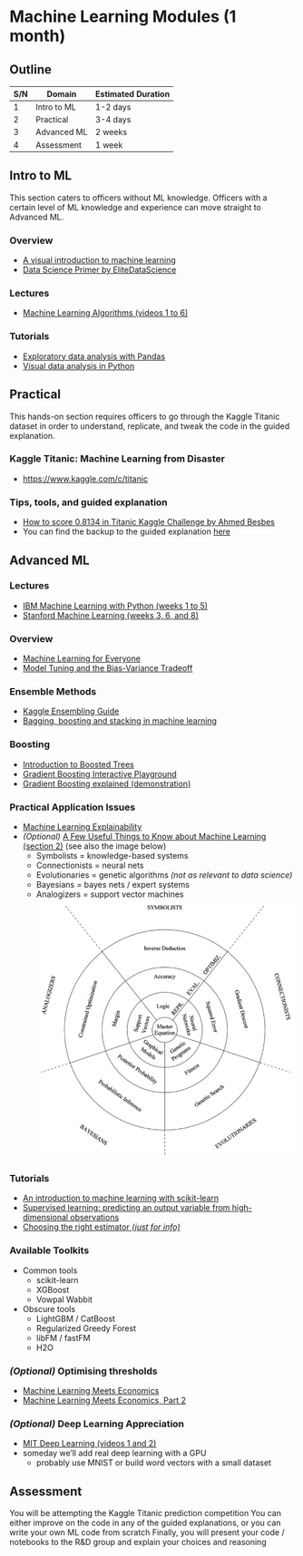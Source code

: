 #   Machine Learning Modules (1 month)

##  Outline
| S/N | Domain      | Estimated Duration |
| --- | ----------- | ------------------ |
| 1   | Intro to ML | 1-2 days           |
| 2   | Practical   | 3-4 days           |
| 3   | Advanced ML | 2 weeks            |
| 4   | Assessment  | 1 week             |


##  Intro to ML
This section caters to officers without ML knowledge.
Officers with a certain level of ML knowledge and experience can move straight to Advanced ML.

### Overview
*   [A visual introduction to machine learning](http://www.r2d3.us/visual-intro-to-machine-learning-part-1/)
*   [Data Science Primer by EliteDataScience](https://elitedatascience.com/primer)

### Lectures
*   [Machine Learning Algorithms (videos 1 to 6)](https://www.youtube.com/playlist?list=PLEiEAq2VkUULNa6MHQAZSOBxzB6HHFXj4)

### Tutorials
*   [Exploratory data analysis with Pandas](https://nbviewer.jupyter.org/github/Yorko/mlcourse_open/blob/master/jupyter_english/topic01_pandas_data_analysis/topic1_pandas_data_analysis.ipynb?flush_cache=true)
*   [Visual data analysis in Python](https://nbviewer.jupyter.org/github/Yorko/mlcourse_open/blob/master/jupyter_english/topic02_visual_data_analysis/topic2_visual_data_analysis.ipynb?flush_cache=true)


##  Practical
This hands-on section requires officers to go through the Kaggle Titanic dataset 
in order to understand, replicate, and tweak the code in the guided explanation. 

### Kaggle Titanic: Machine Learning from Disaster
*   https://www.kaggle.com/c/titanic

### Tips, tools, and guided explanation
*   [How to score 0.8134 in Titanic Kaggle Challenge by Ahmed Besbes](https://ahmedbesbes.com/how-to-score-08134-in-titanic-kaggle-challenge.html)
*   You can find the backup to the guided explanation [here](ahmedbesbes-titanic.pdf)


##  Advanced ML

### Lectures
*   [IBM Machine Learning with Python (weeks 1 to 5)](https://www.coursera.org/learn/machine-learning-with-python)
*   [Stanford Machine Learning (weeks 3, 6, and 8)](https://www.coursera.org/learn/machine-learning)

### Overview
*   [Machine Learning for Everyone](https://vas3k.com/blog/machine_learning/)
*   [Model Tuning and the Bias-Variance Tradeoff](http://www.r2d3.us/visual-intro-to-machine-learning-part-2/)

### Ensemble Methods
*   [Kaggle Ensembling Guide](https://mlwave.com/kaggle-ensembling-guide/)
*   [Bagging, boosting and stacking in machine learning](https://stats.stackexchange.com/questions/18891/bagging-boosting-and-stacking-in-machine-learning)

### Boosting
*   [Introduction to Boosted Trees](https://xgboost.readthedocs.io/en/latest/tutorials/model.html)
*   [Gradient Boosting Interactive Playground](http://arogozhnikov.github.io/2016/07/05/gradient_boosting_playground.html)
*   [Gradient Boosting explained (demonstration)](http://arogozhnikov.github.io/2016/06/24/gradient_boosting_explained.html)

### Practical Application Issues
*   [Machine Learning Explainability](https://www.kaggle.com/learn/machine-learning-explainability)
*   *(Optional)* [A Few Useful Things to Know about Machine Learning (section 2)](cacm12.pdf) (see also the image below)
    *   Symbolists = knowledge-based systems
    *   Connectionists = neural nets
    *   Evolutionaries = genetic algorithms *(not as relevant to data science)*
    *   Bayesians = bayes nets / expert systems
    *   Analogizers = support vector machines
    ![Representation, Evaluation, and Optimization for 5 approaches to ML](reo.png)

### Tutorials
*   [An introduction to machine learning with scikit-learn](https://scikit-learn.org/stable/tutorial/basic/tutorial.html)
*   [Supervised learning: predicting an output variable from high-dimensional observations](https://scikit-learn.org/stable/tutorial/statistical_inference/supervised_learning.html)
*   [Choosing the right estimator *(just for info)*](https://scikit-learn.org/stable/tutorial/machine_learning_map/index.html)

### Available Toolkits
*   Common tools
    *   scikit-learn
    *   XGBoost
    *   Vowpal Wabbit
*   Obscure tools
    *   LightGBM / CatBoost
    *   Regularized Greedy Forest
    *   libFM / fastFM
    *   H2O

### *(Optional)* Optimising thresholds
*   [Machine Learning Meets Economics](http://blog.mldb.ai/blog/posts/2016/01/ml-meets-economics/)
*   [Machine Learning Meets Economics, Part 2](http://blog.mldb.ai/blog/posts/2016/04/ml-meets-economics2/)

### *(Optional)* Deep Learning Appreciation
*   [MIT Deep Learning (videos 1 and 2)](https://www.youtube.com/playlist?list=PLrAXtmErZgOeiKm4sgNOknGvNjby9efdf)
*   someday we’ll add real deep learning with a GPU
    *   probably use MNIST or build word vectors with a small dataset


##  Assessment
You will be attempting the Kaggle Titanic prediction competition
You can either improve on the code in any of the guided explanations, or you can write your own ML code from scratch
Finally, you will present your code / notebooks to the R&D group and explain your choices and reasoning
